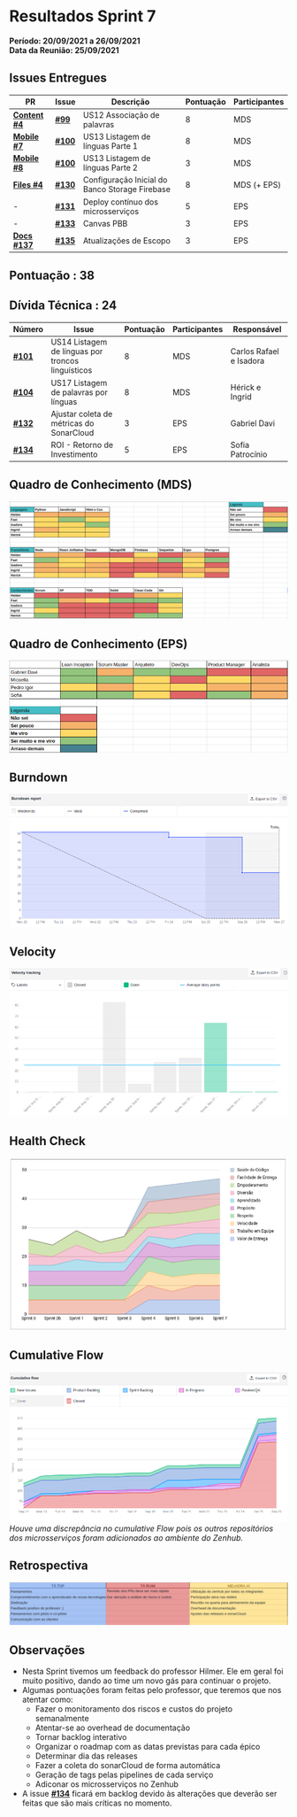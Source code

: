 # Resultados Sprint 7

**Período: 20/09/2021 a 26/09/2021**<br>
**Data da Reunião: 25/09/2021**

## Issues Entregues
| PR | Issue | Descrição | Pontuação | Participantes |
|----|-------|-----------|-----------|---------------|
| [**Content #4**](https://github.com/fga-eps-mds/2021.1-Multilind-content-server/pull/4/) | [**#99**](https://github.com/fga-eps-mds/2021.1-Multilind-Docs/issues/99) | US12 Associação de palavras | 8 | MDS |
| [**Mobile #7**](https://github.com/fga-eps-mds/2021.1-Multilind-Mobile-App/pull/7) | [**#100**](https://github.com/fga-eps-mds/2021.1-Multilind-Docs/issues/100) | US13 Listagem de línguas Parte 1 | 8 | MDS |
| [**Mobile #8**](https://github.com/fga-eps-mds/2021.1-Multilind-Mobile-App/pull/8) |[**#100**](https://github.com/fga-eps-mds/2021.1-Multilind-Docs/issues/100) | US13 Listagem de línguas Parte 2| 3 | MDS |
| [**Files #4**](https://github.com/fga-eps-mds/2021.1-Multilind-files-server/pull/4)|[**#130**](https://github.com/fga-eps-mds/2021.1-Multilind-Docs/issues/130) | Configuração Inicial do Banco Storage Firebase | 8 | MDS (+ EPS) |
| - |[**#131**](https://github.com/fga-eps-mds/2021.1-Multilind-Docs/issues/131) | Deploy contínuo dos microsserviços | 5 | EPS|
| - |[**#133**](https://github.com/fga-eps-mds/2021.1-Multilind-Docs/issues/133) | Canvas PBB | 3 | EPS |
| [**Docs #137**](https://github.com/fga-eps-mds/2021.1-Multilind-Docs/pull/137)|[**#135**](https://github.com/fga-eps-mds/2021.1-Multilind-Docs/issues/135) | Atualizações de Escopo | 3 | EPS |


## Pontuação : 38
## Dívida Técnica : 24
| Número | Issue | Pontuação | Participantes | Responsável |
|--------|-------|-----------|---------------|-------------|
| [**#101**](https://github.com/fga-eps-mds/2021.1-Multilind-Docs/issues/101) | US14 Listagem de línguas por troncos linguísticos | 8 | MDS | Carlos Rafael e Isadora |
| [**#104**](https://github.com/fga-eps-mds/2021.1-Multilind-Docs/issues/104) | US17 Listagem de palavras por línguas | 8 | MDS | Hérick e Ingrid |
| [**#132**](https://github.com/fga-eps-mds/2021.1-Multilind-Docs/issues/132) | Ajustar coleta de métricas do SonarCloud | 3 | EPS | Gabriel Davi |
| [**#134**](https://github.com/fga-eps-mds/2021.1-Multilind-Docs/issues/134) |  ROI - Retorno de Investimento | 5 |EPS | Sofia Patrocínio |

## Quadro de Conhecimento (MDS)
![quadro7](../../img/quadroConhecimento/quadro7.png)

## Quadro de Conhecimento (EPS)
![quadro7](../../img/quadroConhecimento/Equadro7.png)
## Burndown
![burn7](../../img/burndown/burndown7.png)

## Velocity
![velocity7](../../img/velocity/velocity7.png)

## Health Check
![health7](../../img/healthCheck/health7.png)

## Cumulative Flow
![cumulative7](../../img/cumulativeFlow/cumulative7.png)
*Houve uma discrepância no cumulative Flow pois os outros repositórios dos microsserviços foram adicionados ao ambiente do Zenhub.*

## Retrospectiva
![retro7](../../img/retrospective/retro7.png)

## Observações
* Nesta Sprint tivemos um feedback do professor Hilmer. Ele em geral foi muito positivo, dando ao time um novo gás para continuar o projeto.
* Algumas pontuações foram feitas pelo professor, que teremos que nos atentar como:
  * Fazer o monitoramento dos riscos e custos do projeto semanalmente
  * Atentar-se ao overhead de documentação
  * Tornar backlog interativo
  * Organizar o roadmap com as datas previstas para cada épico
  * Determinar dia das releases
  * Fazer a coleta do sonarCloud de forma automática
  * Geração de tags pelas pipelines de cada serviço
  * Adiconar os microsserviços no Zenhub
* A issue [**#134**](https://github.com/fga-eps-mds/2021.1-Multilind-Docs/issues/134) ficará em backlog devido às alterações que deverão ser feitas que são mais críticas no momento.